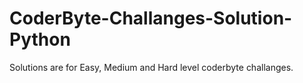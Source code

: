 # CoderByte-Challanges-Solution-Python 

Solutions are for Easy, Medium and Hard level coderbyte challanges.
